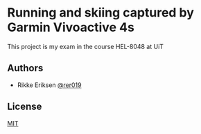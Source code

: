 
# Running and skiing captured by Garmin Vivoactive 4s

This project is my exam in the course HEL-8048 at UiT


## Authors

- Rikke Eriksen [@rer019](https://www.github.com/octokatherine)


## License

[MIT](https://choosealicense.com/licenses/mit/)

